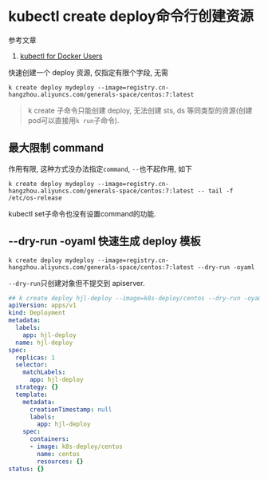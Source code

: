 # kubectl create deploy命令行创建资源

参考文章

1. [kubectl for Docker Users](https://kubernetes.io/docs/reference/kubectl/docker-cli-to-kubectl/)

快速创建一个 deploy 资源, 仅指定有限个字段, 无需
```
k create deploy mydeploy --image=registry.cn-hangzhou.aliyuncs.com/generals-space/centos:7:latest 
```

> k create 子命令只能创建 deploy, 无法创建 sts, ds 等同类型的资源(创建pod可以直接用`k run`子命令).

## 最大限制 command

作用有限, 这种方式没办法指定`command`, `--`也不起作用, 如下

```
k create deploy mydeploy --image=registry.cn-hangzhou.aliyuncs.com/generals-space/centos:7:latest -- tail -f /etc/os-release
```

kubectl set子命令也没有设置command的功能.

## --dry-run -oyaml 快速生成 deploy 模板

```
k create deploy mydeploy --image=registry.cn-hangzhou.aliyuncs.com/generals-space/centos:7:latest --dry-run -oyaml
```

`--dry-run`只创建对象但不提交到 apiserver.

```yaml
## k create deploy hjl-deploy --image=k8s-deploy/centos --dry-run -oyaml
apiVersion: apps/v1
kind: Deployment
metadata:
  labels:
    app: hjl-deploy
  name: hjl-deploy
spec:
  replicas: 1
  selector:
    matchLabels:
      app: hjl-deploy
  strategy: {}
  template:
    metadata:
      creationTimestamp: null
      labels:
        app: hjl-deploy
    spec:
      containers:
      - image: k8s-deploy/centos
        name: centos
        resources: {}
status: {}
```

